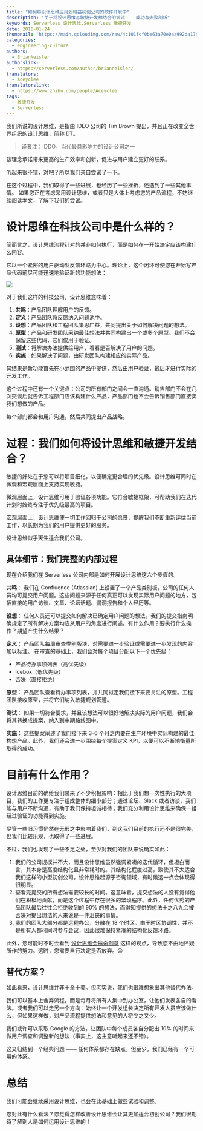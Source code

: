 ```yaml
---
title: "如何将设计思维应用到精益初创公司的软件开发中"
description: "关于将设计思维与敏捷开发相结合的尝试 —— 成功与失败剖析"
keywords: Serverless 设计思维,Serverless 敏捷开发
date: 2018-01-24
thumbnail: 'https://main.qcloudimg.com/raw/4c101fcf0be63a70e0aa992da17dd955.png'
categories:
  - engineering-culture
authors:
  - BrianNeisler
authorslink:
  - https://serverless.com/author/brianneisler/
translators: 
  - Aceyclee
translatorslink: 
  - https://www.zhihu.com/people/Aceyclee
tags:
  - 敏捷开发
  - Serverless
---
```


我们所说的设计思维，是指由 IDEO 公司的 Tim Brown 提出，并且正在改变全世界组织的设计思维，简称 DT。

> 译者注：IDDO，当代最具影响力的设计公司之一

该理念承诺带来更高的生产效率和创新，促进与用户建立更好的联系。

听起来很不错，对吧？所以我们亲自尝试了一下。

在这个过程中，我们取得了一些进展，也经历了一些挫折，还遇到了一些其他事情。
如果您正在考虑采用设计思维，或者只是大体上考虑您的产品流程，不妨继续阅读本文，了解下我们的尝试。

# 设计思维在科技公司中是什么样的？

简而言之，设计思维流程针对的并非如何执行，而是如何在一开始决定应该构建什么内容。

它以一个紧密的用户驱动型反馈环路为中心。理论上，这个闭环可使您在开始写产品代码前尽可能迅速地验证新的功能想法：

![](https://main.qcloudimg.com/raw/7e025d0cc8ff62168ad0914d825bea1f.png)

对于我们这样的科技公司，设计思维意味着：
1. **共鸣**：产品团队理解用户的反馈。
2. **定义**：产品团队将反馈纳入问题池中。
3. **设想**：产品团队和工程团队集思广益，共同提出关于如何解决问题的想法。
4. **原型**：产品和研发团队采纳最佳想法并共同构建出一个或多个原型。我们不会保留这些代码，它们仅用于验证。
5. **测试**：将解决办法提供给用户，看看是否解决了用户的问题。
6. **实施**：如果解决了问题，由研发团队构建相应的实际产品。

其结果是新功能首先在小范围的产品中提供，然后由用户验证，最后才进行实际的开发工作。

这个过程中还有一个关键点：公司的所有部门之间会一直沟通。销售部门不会在几次交谈后就告诉工程部门应该构建什么产品，产品部门也不会告诉销售部门直接卖我们想做的产品。

每个部门都会和用户沟通，然后共同提出产品战略。

# 过程：我们如何将设计思维和敏捷开发结合？

敏捷的好处在于您可以将项目细化，以便确定更合理的优先级。设计思维可同时在微观和宏观层面上支持实现敏捷。

微观层面上，设计思维可用于验证各项功能。它符合敏捷框架，可帮助我们在迭代计划时始终专注于优先级最高的项目。

宏观层面上，设计思维使一切工作回归于公司的愿景，提醒我们不断重新评估当前工作，以长期为我们的用户提供更好的服务。

设计思维似乎天生适合我们公司。

## 具体细节：我们完整的内部过程

现在介绍我们在 Serverless 公司内部是如何开展设计思维这六个步骤的。

**共鸣**：
我们在 Confluence (Atlassian) 上设置了一个产品类别板，公司的任何人员均可提交用户问题。这些问题来源于任何真正可以发现实际用户问题的地方，包括直接的用户访谈、文章、论坛话题、漏洞报告和个人经历等。

**设想**：
任何人员还可以提交如何解决已确定用户问题的想法。我们的提交指南明确规定了所有解决方案均应从用户的角度进行阐述。有什么作用？要执行什么操作？期望产生什么结果？

**定义**：
产品团队每周审查类别版块，对需要进一步验证或需要进一步发现的内容加以标注。
在审查的基础上，我们会对每个项目分配以下一个优先级：
- 产品待办事项列表（高优先级）
- Icebox（低优先级）
- 否决（直接拒绝）

**原型**：
产品团队查看待办事项列表，并共同拟定我们接下来要关注的原型。工程团队接收原型，并将它们纳入敏捷规划管道。

**测试**：
如果一切符合要求，并且该想法可以很好地解决实际的用户问题，我们会将其转换成提案，纳入到中期路线图中。

**实施**：
这些提案阐述了我们接下来 3-6 个月之内要在生产环境中实际构建的最佳构想产品。此外，我们还会进一步围绕每个提案定义 KPI，以便可以不断地衡量所取得的成功。

# 目前有什么作用？

设计思维目前的确给我们带来了不少积极影响：相比于我们想一次性执行的大项目，我们的工作更专注于组成整体的细小部分；通过论坛、Slack 或者访谈，我们能与用户不断沟通，有助于我们保持坦诚相待；我们充分利用设计思维来确保一组经过验证的功能得到实施。

尽管一些旧习惯仍然在无形之中影响着我们，到这我们目前的执行还不是很完美，但我们比较乐观，也取得了一些进展。

不过，我们也发现了一些不足之处，至少对我们的团队来说确实如此：
1. 我们的公司规模并不大，而且设计思维虽然强调紧凑的迭代循环，但坦白而言，其本身是高度结构化且非常耗时的。其结构化程度过高，致使其不太适合我们这样的小型初创公司。设计思维起源于咨询领域，有时候这一点会体现得很明显。
2. 查看完提交的所有想法需要较长的时间。这意味着，提交想法的人没有觉得他们在积极地贡献，而是这个过程中存在很多的繁琐程序。此外，任何优秀的产品团队最后往往会拒绝收到的 90% 的想法，而得知提供的想法十之八九会被否决对提出想法的人来说是一件沮丧的事情。
3. 我们的团队大部分都是远程办公，分散在 18 个时区。由于时区协调性，并不是所有人都可同时参与会议，因此很难保持紧凑的结构化反馈环路。

此外，您可能时不时会看到 [设计思维会抹杀创意](https://www.slideshare.net/designsojourn/design-thinking-is-killing-creativity) 这样的观点，导致您不由地怀疑所作的努力。这时，您需要自行决定是否放弃。😉

## 替代方案？

如此看来，设计思维并非十全十美。但老实说，我们也很难想象出其他替代办法。

我们可以基本上舍弃流程，而是每月将所有人集中到办公室，让他们发表各自的看法。或者我们可以走另一个方向：始终让一个开发组长决定所有开发人员应该做什么，但如果这样做，对产品流程提供想法和意见的人将少之又少。

我们或许可以采取 Google 的方法，让团队中每个成员各自分配出 10% 的时间来做用户调查和调整新的想法（事实上，这主意听起来还不错）。

这又归结到一个经典问题 —— 任何体系都存在缺点。但至少，我们已经有一个可用的体系。

# 总结

我们可能会继续采用设计思维，也会在此基础上做些试验和调整。

您对此有什么看法？您觉得怎样改善设计思维会让其更加适合初创公司？我们很期待了解别人是如何运用设计思维的！
